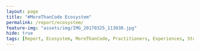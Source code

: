```yaml
---
layout: page
title: "#MoreThanCode Ecosystem"
permalink: /report/ecosystem/
feature-img: "assets/img/IMG_20170325_113030.jpg"
hide: true
tags: [Report, Ecosystem, MoreThanCode, Practitioners, Experiences, Stories]
---
```


